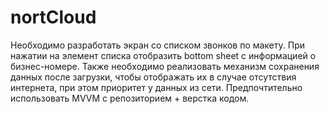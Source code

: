 # nortCloud
Необходимо разработать экран со списком звонков по макету. 
При нажатии на элемент списка отобразить bottom sheet c информацией о бизнес-номере. 
Также необходимо реализовать механизм сохранения данных после загрузки, 
чтобы отображать их в случае отсутствия интернета, при этом приоритет у данных из сети. 
Предпочтительно использовать MVVM с репозиторием + верстка кодом.

